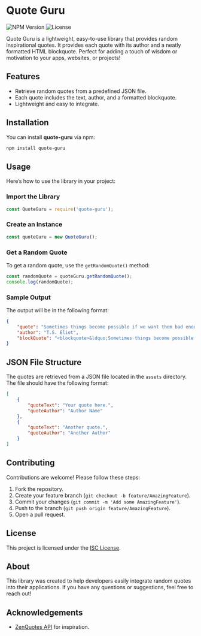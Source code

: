# Quote Guru

![NPM Version](https://img.shields.io/npm/v/quote-guru)
![License](https://img.shields.io/npm/l/quote-guru)

Quote Guru is a lightweight, easy-to-use library that provides random inspirational quotes. It provides each quote with its author and a neatly formatted HTML blockquote. Perfect for adding a touch of wisdom or motivation to your apps, websites, or projects!

## Features

- Retrieve random quotes from a predefined JSON file.
- Each quote includes the text, author, and a formatted blockquote.
- Lightweight and easy to integrate.

## Installation

You can install **quote-guru** via npm:

```bash
npm install quote-guru
```

## Usage

Here’s how to use the library in your project:

### Import the Library

```javascript
const QuoteGuru = require('quote-guru');
```

### Create an Instance

```javascript
const quoteGuru = new QuoteGuru();
```

### Get a Random Quote

To get a random quote, use the `getRandomQuote()` method:

```javascript
const randomQuote = quoteGuru.getRandomQuote();
console.log(randomQuote);
```

### Sample Output

The output will be in the following format:

```json
{
    "quote": "Sometimes things become possible if we want them bad enough.",
    "author": "T.S. Eliot",
    "blockQuote": "<blockquote>&ldquo;Sometimes things become possible if we want them bad enough.&rdquo; &mdash; <footer>T.S. Eliot</footer></blockquote>"
}
```

## JSON File Structure

The quotes are retrieved from a JSON file located in the `assets` directory. The file should have the following format:

```json
[
    {
        "quoteText": "Your quote here.",
        "quoteAuthor": "Author Name"
    },
    {
        "quoteText": "Another quote.",
        "quoteAuthor": "Another Author"
    }
]
```

## Contributing

Contributions are welcome! Please follow these steps:

1. Fork the repository.
2. Create your feature branch (`git checkout -b feature/AmazingFeature`).
3. Commit your changes (`git commit -m 'Add some AmazingFeature'`).
4. Push to the branch (`git push origin feature/AmazingFeature`).
5. Open a pull request.

## License

This project is licensed under the [ISC License](LICENSE).

## About

This library was created to help developers easily integrate random quotes into their applications. If you have any questions or suggestions, feel free to reach out!

## Acknowledgements

- [ZenQuotes API](https://zenquotes.io) for inspiration.

